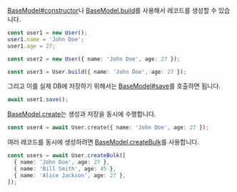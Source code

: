 [BaseModel#constructor](/cormo/api/cormo/classes/basemodel.html#constructor)나 [BaseModel.build](/cormo/api/cormo/classes/basemodel.html#build)를 사용해서 레코드를 생성할 수 있습니다.

```typescript
const user1 = new User();
user1.name = 'John Doe';
user1.age = 27;

const user2 = new User({ name: 'John Doe', age: 27 });

const user3 = User.build({ name: 'John Doe', age: 27 });
```

그리고 이를 실제 DB에 저장하기 위해서는 [BaseModel#save](/cormo/api/cormo/classes/basemodel.html#save)를 호출하면 됩니다.

```typescript
await user1.save();
```

[BaseModel.create](/cormo/api/cormo/classes/basemodel.html#create)는 생성과 저장을 동시에 수행합니다.

```typescript
const user4 = await User.create({ name: 'John Doe', age: 27 });
```

여러 레코드를 동시에 생성하려면 [BaseModel.createBulk](/cormo/api/cormo/classes/basemodel.html#createbulk)를 사용합니다.

```typescript
const users = await User.createBulk([
  { name: 'John Doe', age: 27 },
  { name: 'Bill Smith', age: 45 },
  { name: 'Alice Jackson', age: 27 },
]);
```
